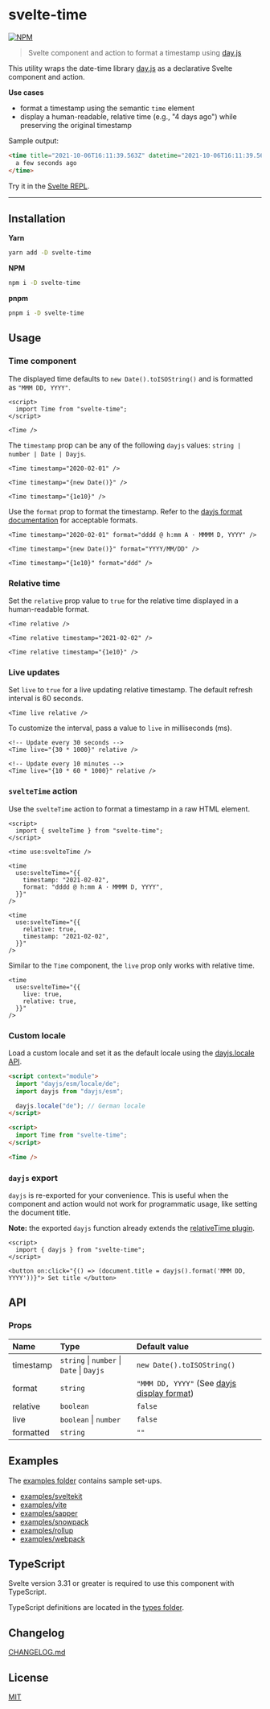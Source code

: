 # svelte-time

[![NPM][npm]][npm-url]

<!-- REPO_URL -->

> Svelte component and action to format a timestamp using [day.js](https://github.com/iamkun/dayjs)

This utility wraps the date-time library [day.js](https://github.com/iamkun/dayjs) as a declarative Svelte component and action.

**Use cases**

- format a timestamp using the semantic `time` element
- display a human-readable, relative time (e.g., "4 days ago") while preserving the original timestamp

Sample output:

```html
<time title="2021-10-06T16:11:39.563Z" datetime="2021-10-06T16:11:39.563Z">
  a few seconds ago
</time>
```

Try it in the [Svelte REPL](https://svelte.dev/repl/00b3877edb80425b96bb41fb18059882).

---

<!-- TOC -->

## Installation

**Yarn**

```bash
yarn add -D svelte-time
```

**NPM**

```bash
npm i -D svelte-time
```

**pnpm**

```bash
pnpm i -D svelte-time
```

## Usage

### Time component

The displayed time defaults to `new Date().toISOString()` and is formatted as `"MMM DD, YYYY"`.

```svelte
<script>
  import Time from "svelte-time";
</script>

<Time />
```

The `timestamp` prop can be any of the following `dayjs` values: `string | number | Date | Dayjs`.

```svelte
<Time timestamp="2020-02-01" />

<Time timestamp="{new Date()}" />

<Time timestamp="{1e10}" />
```

Use the `format` prop to format the timestamp. Refer to the [dayjs format documentation](https://day.js.org/docs/en/display/format) for acceptable formats.

```svelte
<Time timestamp="2020-02-01" format="dddd @ h:mm A · MMMM D, YYYY" />

<Time timestamp="{new Date()}" format="YYYY/MM/DD" />

<Time timestamp="{1e10}" format="ddd" />
```

### Relative time

Set the `relative` prop value to `true` for the relative time displayed in a human-readable format.

```svelte
<Time relative />

<Time relative timestamp="2021-02-02" />

<Time relative timestamp="{1e10}" />
```

### Live updates

Set `live` to `true` for a live updating relative timestamp. The default refresh interval is 60 seconds.

```svelte
<Time live relative />
```

To customize the interval, pass a value to `live` in milliseconds (ms).

```svelte
<!-- Update every 30 seconds -->
<Time live="{30 * 1000}" relative />

<!-- Update every 10 minutes -->
<Time live="{10 * 60 * 1000}" relative />
```

### `svelteTime` action

Use the `svelteTime` action to format a timestamp in a raw HTML element.

<!-- prettier-ignore-start -->
```svelte
<script>
  import { svelteTime } from "svelte-time";
</script>

<time use:svelteTime />

<time
  use:svelteTime="{{
    timestamp: "2021-02-02",
    format: "dddd @ h:mm A · MMMM D, YYYY",
  }}"
/>

<time
  use:svelteTime="{{
    relative: true,
    timestamp: "2021-02-02",
  }}"
/>

```
<!-- prettier-ignore-end -->

Similar to the `Time` component, the `live` prop only works with relative time.

<!-- prettier-ignore-start -->
```svelte
<time
  use:svelteTime="{{
    live: true,
    relative: true,
  }}"
/>

```
<!-- prettier-ignore-end -->

### Custom locale

Load a custom locale and set it as the default locale using the [dayjs.locale API](https://day.js.org/docs/en/i18n/changing-locale).

<!-- prettier-ignore-start -->
```html
<script context="module">
  import "dayjs/esm/locale/de";
  import dayjs from "dayjs/esm";

  dayjs.locale("de"); // German locale
</script>

<script>
  import Time from "svelte-time";
</script>

<Time />
```
<!-- prettier-ignore-end -->

### `dayjs` export

`dayjs` is re-exported for your convenience. This is useful when the component and action would not work for programmatic usage, like setting the document title.

**Note:** the exported `dayjs` function already extends the [relativeTime plugin](https://day.js.org/docs/en/plugin/relative-time).

```svelte
<script>
  import { dayjs } from "svelte-time";
</script>

<button on:click="{() => (document.title = dayjs().format('MMM DD, YYYY'))}"> Set title </button>
```

## API

### Props

| Name      | Type                                                  | Default value                                                                            |
| :-------- | :---------------------------------------------------- | :--------------------------------------------------------------------------------------- |
| timestamp | `string` &#124; `number` &#124; `Date` &#124; `Dayjs` | `new Date().toISOString()`                                                               |
| format    | `string`                                              | `"MMM DD, YYYY"` (See [dayjs display format](https://day.js.org/docs/en/display/format)) |
| relative  | `boolean`                                             | `false`                                                                                  |
| live      | `boolean` &#124; `number`                             | `false`                                                                                  |
| formatted | `string`                                              | `""`                                                                                     |

## Examples

The [examples folder](examples/) contains sample set-ups.

- [examples/sveltekit](examples/sveltekit)
- [examples/vite](examples/vite)
- [examples/sapper](examples/sapper)
- [examples/snowpack](examples/snowpack)
- [examples/rollup](examples/rollup)
- [examples/webpack](examples/webpack)

## TypeScript

Svelte version 3.31 or greater is required to use this component with TypeScript.

TypeScript definitions are located in the [types folder](./types).

## Changelog

[CHANGELOG.md](CHANGELOG.md)

## License

[MIT](LICENSE)

[npm]: https://img.shields.io/npm/v/svelte-time.svg?style=for-the-badge&color=%23ff3e00
[npm-url]: https://npmjs.com/package/svelte-time
